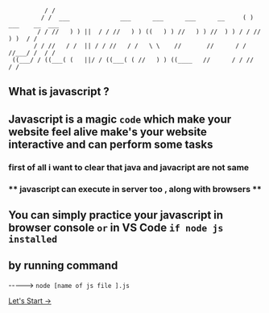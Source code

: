 ```
                                                                                     
          / /                                                                        
         / /  ___              ___      ___      ___      __     ( )  ___    __  ___ 
        / / //   ) ) ||  / / //   ) ) ((   ) ) //   ) ) //  ) ) / / //   ) )  / /    
       / / //   / /  || / / //   / /   \ \    //       //      / / //___/ /  / /     
 ((___/ / ((___( (   ||/ / ((___( ( //   ) ) ((____   //      / / //        / /
```
## What is javascript ?
## Javascript is a magic `code` which make your website feel alive make's your website interactive and can perform some tasks 

### first of all i want to clear that java and javacript are not same 

### ** javascript can execute in server too , along with browsers **

## You can simply practice your javascript in browser console `or` in VS Code ` if node js installed `
## by running command 
----->    ` node [name of js file ].js `

[ Let's Start ->](#)
